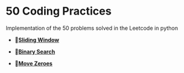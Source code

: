 # **50 Coding Practices**
Implementation of the 50 problems solved in the Leetcode in python

- 📝[**Sliding Window**](sliding_window.py)
  
- 📝[**Binary Search**](binary_search.ipynb)
  
- 📝[**Move Zeroes**](Move_Zeroes.ipynb)
